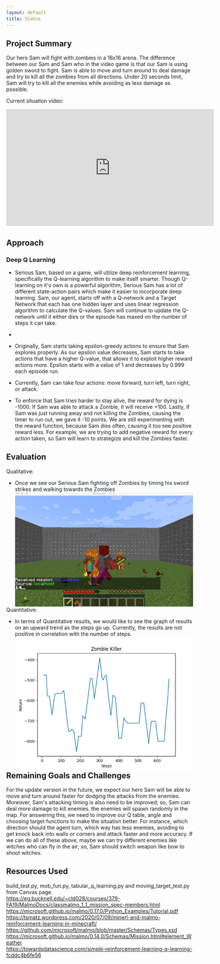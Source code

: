 ```yaml
---
layout: default
title: Status
---
```


## Project Summary ##

  Our hero Sam will fight with zombies in a 16x16 arena. The difference between our Sam and Sam who in the video game is that our Sam is using golden sword to fight. Sam is able to  move and turn around to deal damage and try to kill all the zombies from all directions. Under 20 seconds limit, Sam will try to kill all the enemies while avoiding as less damage as possible.

Current situation video:<br />
<iframe width="560" height="315" src="https://www.youtube.com/embed/bhiMuO7yud4" frameborder="0" allow="accelerometer; autoplay; clipboard-write; encrypted-media; gyroscope; picture-in-picture" allowfullscreen></iframe>

## Approach ##

### Deep Q Learning ###

- Serious Sam, based on a game, will utilize deep reinforcement learning, specifically the Q-learning algorithm to make itself smarter. Though Q-learning on it's own is a powerful algorithm, Serious Sam has a lot of different state-action pairs which make it easier to incorporate deep learning. Sam, our agent, starts off with a Q-network and a Target Network that each has one hidden layer and uses linear regression algorithm to calculate the Q-values. Sam will continue to update the Q-network until it either dies or the episode has maxed on the number of steps it can take.

-

- Originally, Sam starts taking epsilon-greedy actions to ensure that Sam explores properly. As our epsilon value decreases, Sam starts to take actions that have a higher Q-value, that allows it to exploit higher reward actions more. Epsilon starts with a value of 1 and decreases by 0.999 each episode run.

- Currently, Sam can take four actions: move forward, turn left, turn right, or attack.

- To enforce that Sam tries harder to stay alive, the reward for dying is -1000. If Sam was able to attack a Zombie, it will receive +100. Lastly, if Sam was just running away and not killing the Zombies, causing the timer to run out, we gave it -10 points. We are still experimenting with the reward function, because Sam dies often, causing it too see positive reward less. For example, we are trying to add negative reward for every action taken, so Sam will learn to strategize and kill the Zombies faster.


## Evaluation ##

Qualitative:
- Once we see our Serious Sam fighting off Zombies by timing his sword strikes and walking towards the Zombies
<img src="./images/Screen_Shot_2020-11-13_at_2.54.48_PM.png"
     alt="Screenshot of Sam fighting Zombies"
     style="float: left;" />

Quantitative:
- In terms of Quantitative results, we would like to see the graph of results on an upward trend as the steps go up. Currently, the results are not positive in correlation with the number of steps.
<img src="./images/returns.png"
     alt="Zombie Killer graph"
     style="float: left;" />


## Remaining Goals and Challenges ##

  For the update version in the future, we expect our hero Sam will be able to move and turn around faster for dodging the attacks from the enemies. Moreover, Sam's attacking timing is also need to be improved; so, Sam can deal more damage to kill enemies. the enemies will spawn randomly in the map. For answering this, we need to improve our Q table, angle and choosing target functions to make the situation better. For instance, which direction should the agent turn, which way has less enemies, avoiding to get knock back into walls or corners and attack faster and more accuracy.
If we can do all of these above, maybe we can try different enemies like witches who can fly in the air; so, Sam should switch weapon like bow to shoot witches.

## Resources Used ##

build_test.py, mob_fun.py, tabular_q_learning.py and moving_target_test.py from Canvas page. <br />
https://eg.bucknell.edu/~cld028/courses/379-FA19/MalmoDocs/classmalmo_1_1_mission_spec-members.html <br />
https://microsoft.github.io/malmo/0.17.0/Python_Examples/Tutorial.pdf <br />
https://tsmatz.wordpress.com/2020/07/09/minerl-and-malmo-reinforcement-learning-in-minecraft/ <br />
https://github.com/microsoft/malmo/blob/master/Schemas/Types.xsd <br />
https://microsoft.github.io/malmo/0.14.0/Schemas/Mission.html#element_Weather <br />
https://towardsdatascience.com/simple-reinforcement-learning-q-learning-fcddc4b6fe56
